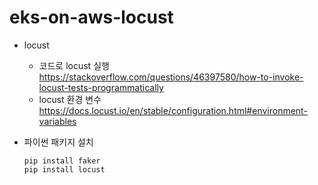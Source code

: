 # eks-on-aws-locust

* locust
  - 코드로 locust 실행 https://stackoverflow.com/questions/46397580/how-to-invoke-locust-tests-programmatically
  - locust 환경 변수 https://docs.locust.io/en/stable/configuration.html#environment-variables

* 파이썬 패키지 설치
  ```
  pip install faker
  pip install locust
  ```
